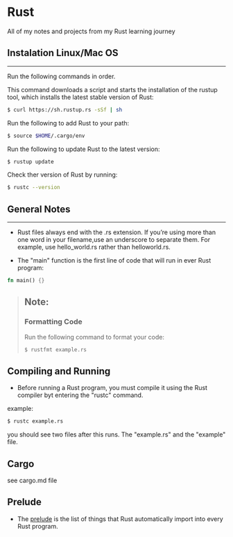 # Rust

All of my notes and projects from my Rust learning journey

## Instalation Linux/Mac OS

---

Run the following commands in order.

This command downloads a script and starts the installation of the rustup tool, which installs the latest stable version of Rust:

```bash
$ curl https://sh.rustup.rs -sSf | sh
```

Run the following to add Rust to your path:

```bash
$ source $HOME/.cargo/env
```

Run the following to update Rust to the latest version:

```bash
$ rustup update
```

Check ther version of Rust by running:

```bash
$ rustc --version
```

## General Notes

---

- Rust files always end with the .rs extension. If you’re using more than one word in your filename,use an underscore to separate them. For example, use hello_world.rs rather than helloworld.rs.

- The "main" function is the first line of code that will run in ever Rust program:

```rust
fn main() {}
```

> ## Note:
>
> ### Formatting Code
>
> Run the following command to format your code:
>
> ```bash
> $ rustfmt example.rs
> ```

## Compiling and Running

- Before running a Rust program, you must compile it using the Rust compiler byt entering the "rustc" command.

example:

```bash
$ rustc example.rs
```

you should see two files after this runs. The "example.rs" and the "example" file.

## Cargo

see cargo.md file

## Prelude
 - The [prelude](https://doc.rust-lang.org/std/prelude/index.html) is the list of things that Rust automatically import into every Rust program. 